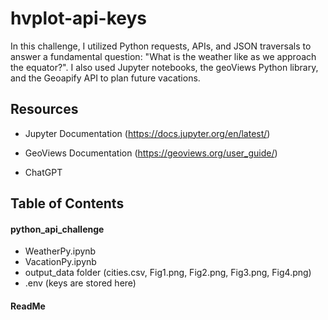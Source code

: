 # hvplot-api-keys


In this challenge, I utilized Python requests, APIs, and JSON traversals to answer a fundamental question: "What is the weather like as we approach the equator?". I also used Jupyter notebooks, the geoViews Python library, and the Geoapify API to plan future vacations.


## Resources

   
+ Jupyter Documentation (https://docs.jupyter.org/en/latest/)

+ GeoViews Documentation (https://geoviews.org/user_guide/)

+ ChatGPT



## Table of Contents

#### python_api_challenge                    
+ WeatherPy.ipynb
+ VacationPy.ipynb
+ output_data folder (cities.csv, Fig1.png, Fig2.png, Fig3.png, Fig4.png)
+ .env (keys are stored here)

#### ReadMe
